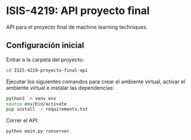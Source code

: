 # ISIS-4219: API proyecto final

API para el proyecto final de machine learning techniques.

## Configuración inicial

Entrar a la carpeta del proyecto:
```bash
cd ISIS-4219-proyecto-final-api
```

Ejecutar los siguientes comandos para crear el ambiente virtual, activar el ambiente virtual e instalar las dependencias:
```bash
python3 -m venv env
source env/bin/activate
pip install -r requirements.txt
```

Correr el API:
```bash
python main.py runserver
```
